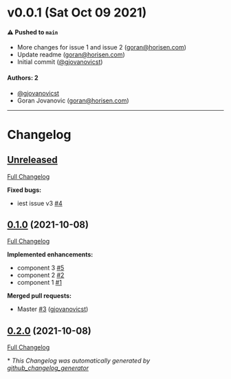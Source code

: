 # v0.0.1 (Sat Oct 09 2021)

#### ⚠️ Pushed to `main`

- More changes for issue 1 and issue 2 (goran@horisen.com)
- Update readme (goran@horisen.com)
- Initial commit ([@gjovanovicst](https://github.com/gjovanovicst))

#### Authors: 2

- [@gjovanovicst](https://github.com/gjovanovicst)
- Goran Jovanovic (goran@horisen.com)

---

# Changelog

## [Unreleased](https://github.com/adaleks/test-1/tree/HEAD)

[Full Changelog](https://github.com/adaleks/test-1/compare/0.1.0...HEAD)

**Fixed bugs:**

- iest issue v3 [\#4](https://github.com/adaleks/test-1/issues/4)

## [0.1.0](https://github.com/adaleks/test-1/tree/0.1.0) (2021-10-08)

[Full Changelog](https://github.com/adaleks/test-1/compare/0.2.0...0.1.0)

**Implemented enhancements:**

- component 3 [\#5](https://github.com/adaleks/test-1/issues/5)
- component 2 [\#2](https://github.com/adaleks/test-1/issues/2)
- component 1 [\#1](https://github.com/adaleks/test-1/issues/1)

**Merged pull requests:**

- Master [\#3](https://github.com/adaleks/test-1/pull/3) ([gjovanovicst](https://github.com/gjovanovicst))

## [0.2.0](https://github.com/adaleks/test-1/tree/0.2.0) (2021-10-08)

[Full Changelog](https://github.com/adaleks/test-1/compare/d05bf373c819c6daa3332666566192d980bbbed7...0.2.0)



\* *This Changelog was automatically generated by [github_changelog_generator](https://github.com/github-changelog-generator/github-changelog-generator)*
